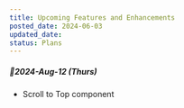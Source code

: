 ```yaml
---
title: Upcoming Features and Enhancements
posted_date: 2024-06-03
updated_date:
status: Plans
---
```


##### 📅2024-Aug-12 (Thurs)

- <span class="text-muted-foreground">Scroll to Top component</span>
